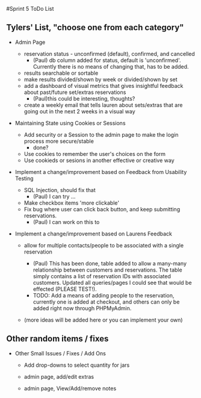 #Sprint 5 ToDo List

## Tylers' List, "choose one from each category"

- Admin Page
    - reservation status - unconfirmed (default), confirmed, and cancelled
        - (Paul) db column added for status, default is 'unconfirmed'.  Currently there is no means of changing that, has to be added.
    - results searchable or sortable
    - make results divided/shown by week or divided/shown by set
    - add a dashboard of visual metrics that gives insightful feedback about past/future set/extras reservations
        - (Paul)this could be interesting, thoughts?
    - create a weekly email that tells lauren about sets/extras that are going out in the next 2 weeks in a visual way

- Maintaining State using Cookies or Sessions
    - Add security or a Session to the admin page to make the login process more secure/stable
        - done?
    - Use cookies to remember the user's choices on the form
    - Use cookieds or sesions in another effective or creative way

- Implement a change/improvement based on Feedback from Usability Testing
    - SQL Injection, should fix that 
        - (Paul) I can try ... 
    - Make checkbox items 'more clickable'
    - Fix bug where user can click back button, and keep submitting reservations.
        - (Paul) I can work on this to

- Implement a change/improvement based on Laurens Feedback
    - allow for multiple contacts/people to be associated with a single reservation
        - (Paul) This has been done, table added to allow a many-many relationship between customers and reservations.  The table simply contains a list of reservation IDs with associated customers.  Updated all queries/pages I could see that would be effected (PLEASE TEST!).  
        - TODO: Add a means of adding people to the reservation, currently one is added at checkout, and others can only be added right now through PHPMyAdmin.
         
    - (more ideas will be added here or you can implement your own)




## Other random items / fixes

- Other Small Issues / Fixes / Add Ons

    - Add drop-downs to select quantity for jars

    - admin page, add/edit extras

    - admin page, View/Add/remove notes

